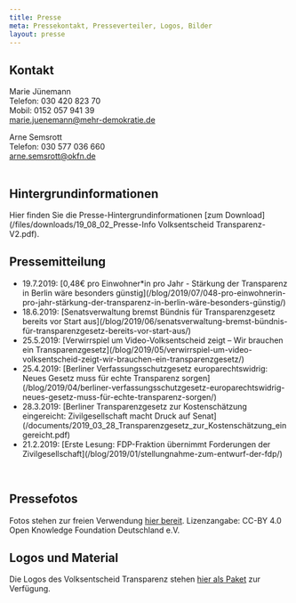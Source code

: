 ```yaml
---
title: Presse
meta: Pressekontakt, Presseverteiler, Logos, Bilder
layout: presse
---
```


## Kontakt
Marie Jünemann<br>
Telefon: 030 420 823 70<br>
Mobil: 0152 057 941 39<br>
[marie.juenemann@mehr-demokratie.de](mailto:marie.juenemann@mehr-demokratie.de?subject=Volksentscheid-Transparenz)<br>

Arne Semsrott<br>
Telefon: 030 577 036 660<br>
[arne.semsrott@okfn.de](mailto:arne.semsrott@okfn.de?subject=Volksentscheid-Transparenz)<br>
<br>

## Hintergrundinformationen
Hier finden Sie die Presse-Hintergrundinformationen [zum Download](/files/downloads/19_08_02_Presse-Info Volksentscheid Transparenz-V2.pdf).

## Pressemitteilung
<ul class="presse">
<li> 19.7.2019: [0,48€ pro Einwohner*in pro Jahr - Stärkung der Transparenz in Berlin wäre besonders günstig](/blog/2019/07/048-pro-einwohnerin-pro-jahr-stärkung-der-transparenz-in-berlin-wäre-besonders-günstig/)</li>
<li> 18.6.2019: [Senatsverwaltung bremst Bündnis für Transparenzgesetz bereits vor Start aus](/blog/2019/06/senatsverwaltung-bremst-bündnis-für-transparenzgesetz-bereits-vor-start-aus/)</li>
<li> 25.5.2019: [Verwirrspiel um Video-Volksentscheid zeigt – Wir brauchen ein Transparenzgesetz](/blog/2019/05/verwirrspiel-um-video-volksentscheid-zeigt-wir-brauchen-ein-transparenzgesetz/)</li>
<li> 25.4.2019: [Berliner Verfassungsschutzgesetz europarechtswidrig: Neues Gesetz muss für echte Transparenz sorgen](/blog/2019/04/berliner-verfassungsschutzgesetz-europarechtswidrig-neues-gesetz-muss-für-echte-transparenz-sorgen/)</li>
<li> 28.3.2019: [Berliner Transparenzgesetz zur Kostenschätzung eingereicht: Zivilgesellschaft macht Druck auf Senat](/documents/2019_03_28_Transparenzgesetz_zur_Kostenschätzung_eingereicht.pdf)</li>
<li> 21.2.2019: [Erste Lesung: FDP-Fraktion übernimmt Forderungen der Zivilgesellschaft](/blog/2019/01/stellungnahme-zum-entwurf-der-fdp/)</li>
</ul>
<br>

## Pressefotos
Fotos stehen zur freien Verwendung [hier bereit](https://www.flickr.com/photos/okfde/albums/72157710018426937). Lizenzangabe: CC-BY 4.0 Open Knowledge Foundation Deutschland e.V.

## Logos und Material

Die Logos des Volksentscheid Transparenz stehen [hier als Paket](/files/documents/Logo_Paket.zip) zur Verfügung.

